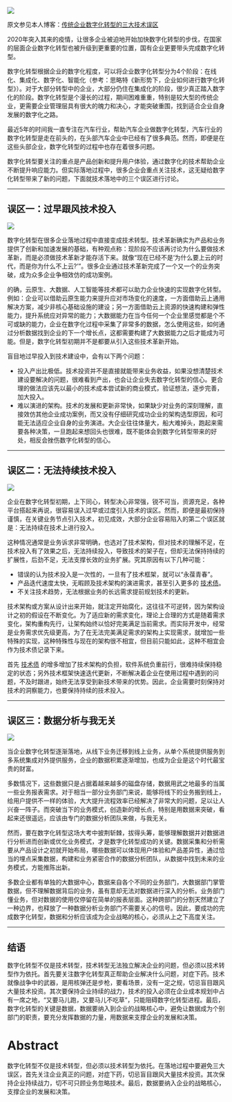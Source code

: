 ![](/assets/images/数字化转型.jpeg)

原文参见本人博客：[传统企业数字化转型的三大技术误区](https://www.maguangguang.xyz/mistakes-in-digital-transformation)

2020年突入其来的疫情，让很多企业被迫地开始加快数字化转型的步伐，在国家的层面企业数字化转型也被升级到更重要的位置，国有企业更要带头完成数字化转型。

数字化转型根据企业的数字化程度，可以将企业数字化转型分为4个阶段：在线化、集成化、数字化、智能化（参考：思略特《新形势下，企业如何进行数字化转型》）。对于大部分转型中的企业，大部分仍住在集成化的阶段，很少真正踏入数字化的阶段。数字化转型是个漫长的过程，期间困难重重，特别是较大型的传统企业，更需要企业管理层具有很大的魄力和决心，才能突破重围，找到适合企业自身发展的数字化之路。

最近5年的时间我一直专注在汽车行业，帮助汽车企业做数字化转型，汽车行业的数字化转型是走在前头的，在头部汽车企业中已经有了很多典范。然而，即便是在这些头部企业，数字化转型的过程中也存在着很多问题。

数字化转型要关注的重点是产品创新和提升用户体验，通过数字化的技术帮助企业不断提升响应能力。但实际落地过程中，很多企业会重点关注技术，这无疑给数字化转型带来了新的问题，下面就技术落地中的三个误区进行讨论。
- - - - - 
## 误区一：过早跟风技术投入
![](/assets/images/过渡设计.jpeg)

数字化转型在很多企业落地过程中直接变成技术转型。技术革新确实为产品和业务提供了创新和加速发展的基础，有种观点称：现阶段不应该再讨论为什么要做技术革新，而是必须做技术革新才能存活下来。就像“现在已经不是‘为什么要上云的时代，而是你为什么不上云?’”。很多企业通过技术革新完成了一个又一个的业务突破，成为众多企业争相效仿的成功案例。

的确，云原生、大数据、人工智能等技术都可以助力企业快速的实现数字化转型。例如：企业可以借助云原生能力来提升应对市场变化的速度，一方面借助云上通用解决方案，减少非核心基础设施的建设；另一方面借助云上资源的快速构建和弹性能力，提升系统应对异常的能力；大数据能力在当今任何一个企业里感觉都是个不可或缺的能力，企业在数字化过程中采集了非常多的数据，怎么使用这些，如何通过分析数据找到企业的下一个增长点，这都需要构建了大数据能力之后才能成为可能。但是，数字化转型初期并不是都要从引入这些技术革新开始。

盲目地过早投入到技术建设中，会有以下两个问题：
- 投入产出比极低。技术投资并不是直接就能带来业务收益，如果没想清楚技术建设要解决的问题，很难看到产出，也会让企业失去数字化转型的信心。更合理的做法应该先以最小的技术成本尝试新的商业模式，验证想法，逐步完善，加大投入。
- 难以演进的架构。技术的发展和更新非常快，如果缺少对业务的深刻理解，直接效仿其他企业成功案例，而又没有仔细研究成功企业的架构选型原因，和可能无法适应企业自身的业务演进。大企业往往体量大，船大难掉头，跑起来需要各种决策，一旦跑起来想回头也很难，既不能体会到数字化转型带来的好处，相反会挫伤数字化转型的信心。
- - - - - 
## 误区二：无法持续技术投入
![](/assets/images/烂尾楼.jpeg)

企业在数字化转型初期，上下同心，转型决心非常强，锐不可当，资源充足，各种平台搭起来再说，很容易误入过早或过度引入技术的误区。然而，即便是最初保持谨慎，在关键业务节点引入技术，初见成效，大部分企业容易陷入的第二个误区就是：无法持续在技术上进行投入。

这种情况通常是业务诉求非常明确，也选对了技术架构，但对技术的理解不足，在技术投入有了效果之后，无法持续投入，导致技术的架子在，但却无法保持持续的扩展性，后劲不足，无法支撑长效的业务扩展。究其原因有以下几种可能：
- 错误的认为技术投入是一次性的，一旦有了技术框架，就可以“永葆青春”。
- 产品迭代速度太快，无暇顾及技术架构的演进需求，甚至引入更多的 [技术债](https://www.maguangguang.xyz/tech-debt-quadrant)。
- 不关注技术趋势，无法根据业务的长远需求提前规划技术的更新。

技术架构或方案从设计出来开始，就注定开始腐化，这往往不可逆转，因为架构设计之初的假设在不断变化。为了适应新的需求变化，理论上合理的方式是随着需求变化，架构重构先行，让架构始终以恰好完美满足当前需求。而实际开发中，经常是业务需求优先级更高，为了在无法完美满足需求的架构上实现需求，就增加一些特殊的实现，这种特殊性与现在的架构很不相宜，但目前只能如此，这种不相宜会作为技术债记录下来。

首先  [技术债](https://www.maguangguang.xyz/tech-debt-quadrant) 的增多增加了技术架构的负担，软件系统负重前行，很难持续保持稳定的状态；另外技术框架快速迭代更新，不断解决着企业在使用过程中遇到的问题，不及时跟进，始终无法享受到新技术带来的优势。因此，企业需要时刻保持对技术的洞察能力，也要保持持续的技术投入。
- - - - - 
## 误区三：数据分析与我无关
![](/assets/images/data.jpeg)

当企业数字化转型逐渐落地，从线下业务迁移到线上业务，从单个系统提供服务到多系统集成对外提供服务，企业的数据积累逐渐增加，也成为企业是这个时代最宝贵的财富。

多数情况下，这些数据只是占据着越来越多的磁盘存储，数据用武之地最多的当属一些业务报表需求。对于相当一部分业务部门来说，能够将线下的业务搬到线上，给用户提供不一样的体验，大大提升流程效率已经解决了非常大的问题，足以让人兴奋一阵子。而突破当下的业务模式，创造新的增长点，特别是用数据来突破，看起来还很遥远，应该由专门的数据分析团队来做，与我无关。

然而，要在数字化转型这场大考中披荆斩棘，拔得头筹，能够理解数据并对数据进行分析进而创新或优化业务模式，才是数字化转型成功的关键。数据采集和分析需要从产品设计之初就开始布局，哪些数据可以体现用户体验和产品差异性，通过恰当的埋点采集数据，构建和业务紧密合作的数据分析团队，从数据中找到未来的业务模式，方能推陈出新。

多数企业都有单独的大数据中心，数据来自各个不同的业务部门，大数据部门掌管数据，但不理解数据背后的业务，虽有意却无法对数据进行深入的分析。业务部门懂业务，但对数据的使用仅停留在简单的报表层面。这种跨部门的分割天然建立了一种边界，也释放了一种数据分析业务部门不需要关心的信号。因此，要成功的完成数字化转型，数据和分析应该成为企业战略的核心，必须从上之下高度关注。
- - - - - 
## 结语
数字化转型不仅是技术转型，技术转型无法独立解决企业的问题，但必须以技术转型作为依托。首先要关注数字化转型真正帮助企业解决什么问题，对症下药。技术就像战争中的武器，是用核弹还是步枪，要看场景，没有一定之规，切忌盲目跟风大量技术投资。其次要保持企业持续的战力，技术的投入必须在企业成本规划中占有一席之地，“又要马儿跑，又要马儿不吃草”，只能阻碍数字化转型进程。最后，数字化转型的关键是数据，数据要纳入到企业的战略核心中，避免让数据成为个别部门的职责，要充分发挥数据的力量，用数据来支撑企业的发展和决策。


# Abstract
数字化转型不仅是技术转型，但必须以技术转型为依托。在落地过程中要避免三大误区，首先关注企业真正的问题，对症下药，切忌盲目跟风大量技术投资。其次保持企业持续战力，切不可只顾业务忽略技术。最后，数据要纳入企业的战略核心，支撑企业的发展和决策。
